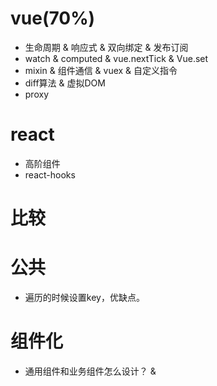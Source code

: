 # vue(70%)
- 生命周期 & 响应式 & 双向绑定 & 发布订阅
- watch & computed & vue.nextTick & Vue.set
- mixin & 组件通信 & vuex & 自定义指令
- diff算法 & 虚拟DOM
- proxy

# react
- 高阶组件
- react-hooks

# 比较

# 公共
- 遍历的时候设置key，优缺点。

# 组件化
- 通用组件和业务组件怎么设计？ & 
